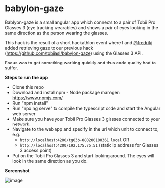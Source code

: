 # babylon-gaze

Bablyon-gaze is a small angular app which connects to a pair of Tobii Pro Glasses 3 (eye tracking wearables) and shows a pair of eyes looking in the same direction as the person wearing the glasses.

This hack is the result of a short hackathlon event where I and [@fredrikj](https://github.com/fredrikj) added retrieving gaze to our previous hack (https://github.com/tobiiasl/babylon-gaze) using the Glasses 3 API.

Focus was to get something working quickly and thus code quality had to suffer.

**Steps to run the app**

- Clone this repo
- Download and install npm - Node package manager: https://www.npmjs.com/
- Run "npm install"
- Run "npx ng serve" to compile the typescript code and start the Angular web server
- Make sure you have your Tobii Pro Glasses 3 glasses connected to your network.
- Navigate to the web app and specify in the url which unit to connect to, e.g.
  - `http://localhost:4200/tg03b-080200100361.local` OR
  - `http://localhost:4200/192.175.75.51` (static ip address for Glasses 3 access point)
- Put on the Tobii Pro Glasses 3 and start looking around. The eyes will look in the same direction as you do.

**Screenshot**

![image](https://user-images.githubusercontent.com/7059915/117458642-ca376200-af4a-11eb-8a59-4552dc2f2b99.png)

